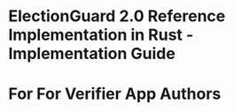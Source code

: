 # ElectionGuard 2.0 Reference Implementation in Rust - Implementation Guide

# For  For Verifier App Authors

